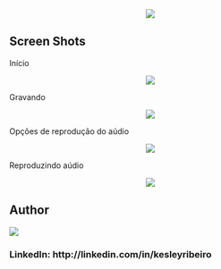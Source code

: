 <div align = "center">
  <img src="https://img.shields.io/badge/platforms-iOS-lightgrey.svg" />  
</div>

## Screen Shots

Início
<p align="center">
  <img src="https://github.com/kesleyribeiro/Pitch-Perfect-Udacity/blob/master/Screen%20Shots/1_Inicio.png"/>
</p>

Gravando
<p align="center">
  <img src="https://github.com/kesleyribeiro/Pitch-Perfect-Udacity/blob/master/Screen%20Shots/2_Gravando.png"/>
</p>

Opções de reprodução do aúdio
<p align="center">
  <img src="https://github.com/kesleyribeiro/Pitch-Perfect-Udacity/blob/master/Screen%20Shots/4_Reproduzir.png"/>
</p>

Reproduzindo aúdio
<p align="center">
  <img src="https://github.com/kesleyribeiro/Pitch-Perfect-Udacity/blob/master/Screen%20Shots/3_Opcoes.png"/>  
</p>

## Author

<a href=http://linkedin.com/in/kesleyribeiro/>
  <img src="https://avatars2.githubusercontent.com/u/7417209?s=400&u=ef387a19472bc8e28c128a9854b2c1aff402e04f&v=4" href='http://linkedin.com/in/kesleyribeiro'/>
</a>

<h3>LinkedIn: http://linkedin.com/in/kesleyribeiro</h3>
</a>

